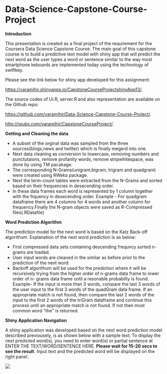 # Data-Science-Capstone-Course-Project

**Introduction**

This presentation is created as a final project of the requirement for the Coursera Data Science Capstone Course.
The main goal of this capstone course is to build a predictive text model with shiny app that will predict the next word as the user types a word or sentence similar to the way most smartphone keboards are implemented today using the technology of swiftkey.

Please see the link below for shiny app developed for this assignment:
 
  <https://varamihir.shinyapps.io/CapstoneCourseProjectshinyApp13/>.
 
 The source codes of Ui.R, server.R and also representation are available on the Github repo:
 
  <https://github.com/varamihir/Data-Science-Capstone-Course-Project/>.
 
   <http://rpubs.com/varamihir/CapstoneCourseProject/>.
 
**Getting and Cleaning the data**

* A subset of  the orginal data was sampled from  the three sources(blogs,news and twitter) which is finally megerd into one.
* Next data cleaning as conversion to lowercase, removing numbers and punctutaions, remove profanity words,
remove stripwhitespace, was done by using TM pacakage.
* The corresponding N-Grams(unigram,bigram, trigram and quadgram) were created using RWeka package.
* Next the term-count tables were extracted from the N-Grams and sorted based on their frequencies in desecending order.
* In these data frames each word is represented by 1 column together with the frquency in desecending order.
Example -  For quadgram dataframe there are 4 columns for 4 words and another column for frequency.Finally the N-gram objects were saved as R-Compressed files(.RDatafile)



**Word Prediction Algorithm**

The prediction model for the next word is based on the Katz Back-off algorithum. Explanation of the next word prediction is as below:
* First compressed data sets containing descending frequncy sorted n-grams are loaded.
* User input words are cleaned in the simliar as before prior to the prediction of the next word.
* Backoff algorithum will be used for the prediction where it will be recursively trying from the higher order of n-grams data frame to lower order of n- grams data frame until a resonable probabilty is found.
Example- If the input is more than 3 words, compare the last 3 words of the user input to the first 3 words of the quadGram data frame. If an appropriate match is not found, then compare the last 2 words of the input to the first 2 words of the triGram dataframe and continue this process until an appropriate match is not found. If not then most common word "the" is returned.

**Shiny Application Navigation**

A shiny application was developed based on the next word prediction model described previousely, is as shown below with a sample text.
To display the next predicted word(s), you need to enter word(s) or partial sentence at ENTER THE TEXT/WORD/SENTENCE HERE. **Please wait for 15-20 secs to see the result**.
Input text and the predicted word will be displayed on the right panel.

 ![](shinyApp3.png)




